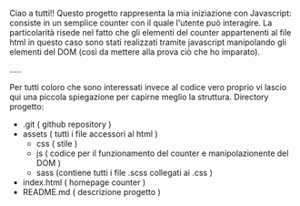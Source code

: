 Ciao a tutti!! 
Questo progetto rappresenta la mia iniziazione con Javascript: consiste in un semplice counter con il quale l'utente può interagire. 
La particolarità risede nel fatto che gli elementi del counter appartenenti al file html in questo caso sono stati realizzati tramite javascript manipolando gli elementi del DOM (così da mettere alla prova ciò che ho imparato).

.....

Per tutti coloro che sono interessati invece al codice vero proprio vi lascio qui una piccola spiegazione per capirne meglio la struttura. Directory progetto:

- .git ( github repository )
- assets ( tutti i file accessori al html )
    - css ( stile )
    - js ( codice per il funzionamento del counter e manipolazionente del DOM )
    - sass (contiene tutti i file .scss collegati ai .css )
- index.html ( homepage counter ) 
- README.md ( descrizione progetto )

